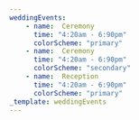 ```yaml
---
weddingEvents:
    - name:  Ceremony
      time: "4:20am - 6:90pm"
      colorScheme: "primary"
    - name:  Ceremony
      time: "4:20am - 6:90pm"
      colorScheme: "secondary"
    - name:  Reception
      time: "4:20am - 6:90pm"
      colorScheme: "primary"
_template: weddingEvents
---
```


